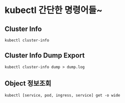 # kubectl 간단한 명령어들~

## Cluster Info

```
kubectl cluster-info
```

## Cluster Info Dump Export

```
kubectl cluster-info dump > dump.log
```

## Object 정보조회

```
kubectl [service, pod, ingress, service] get -o wide
```